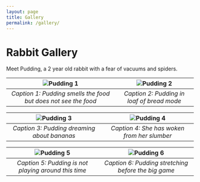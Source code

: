 ```yaml
---
layout: page
title: Gallery
permalink: /gallery/
---
```


# Rabbit Gallery

Meet Pudding, a 2 year old rabbit with a fear of vacuums and spiders.

| ![Pudding 1](../assets/images/pudding1.png) | ![Pudding 2](../assets/images/pudding2.png) |
| :---: | :---: |
| *Caption 1: Pudding smells the food but does not see the food* | *Caption 2: Pudding in loaf of bread mode* |

| ![Pudding 3](../assets/images/pudding3.png) | ![Pudding 4](../assets/images/pudding4.png) |
| :---: | :---: |
| *Caption 3: Pudding dreaming about bananas* | *Caption 4: She has woken from her slumber* |

| ![Pudding 5](../assets/images/pudding5.png) | ![Pudding 6](../assets/images/pudding6.png) |
| :---: | :---: |
| *Caption 5: Pudding is not playing around this time* | *Caption 6: Pudding stretching before the big game* |

